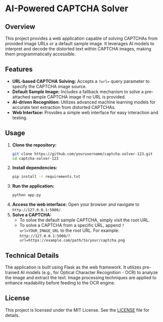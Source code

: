 # AI-Powered CAPTCHA Solver

## Overview

This project provides a web application capable of solving CAPTCHAs from provided image URLs or a default sample image. It leverages AI models to interpret and decode the distorted text within CAPTCHA images, making them programmatically accessible.

## Features

*   **URL-based CAPTCHA Solving:** Accepts a `?url=` query parameter to specify the CAPTCHA image source.
*   **Default Sample Image:** Includes a fallback mechanism to solve a pre-attached sample CAPTCHA image if no URL is provided.
*   **AI-driven Recognition:** Utilizes advanced machine learning models for accurate text extraction from distorted CAPTCHAs.
*   **Web Interface:** Provides a simple web interface for easy interaction and testing.

## Usage

1.  **Clone the repository:**
    ```bash
    git clone https://github.com/yourusername/captcha-solver-123.git
    cd captcha-solver-123
    ```
2.  **Install dependencies:**
    ```bash
    pip install -r requirements.txt
    ```
3.  **Run the application:**
    ```bash
    python app.py
    ```
4.  **Access the web interface:** Open your browser and navigate to `http://127.0.0.1:5000/`.
5.  **Solve a CAPTCHA:**
    *   To solve the default sample CAPTCHA, simply visit the root URL.
    *   To solve a CAPTCHA from a specific URL, append `?url=YOUR_IMAGE_URL` to the root URL. For example: `http://127.0.0.1:5000/?url=https://example.com/path/to/your/captcha.png`

## Technical Details

The application is built using Flask as the web framework. It utilizes pre-trained AI models (e.g., for Optical Character Recognition - OCR) to analyze the image and extract the text. Image processing techniques are applied to enhance readability before feeding to the OCR engine.

## License

This project is licensed under the MIT License. See the [LICENSE](LICENSE) file for details.